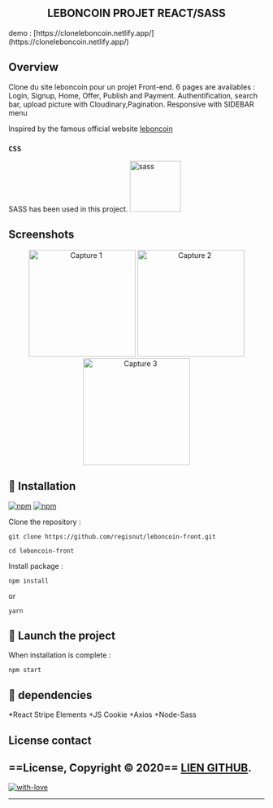 <h2 align="center">LEBONCOIN PROJET <strong>REACT/SASS</strong></h2>

<!-- <p align="center">
<img alt="gif" src="https://github.com/Regisnut/cloneleboncoin-front/blob/master/assets/Kapture.gif" width="1000">
</p> -->

<p>demo : [https://cloneleboncoin.netlify.app/](https://cloneleboncoin.netlify.app/) </p>

## Overview

Clone du site leboncoin pour un projet Front-end.
6 pages are availables : Login, Signup, Home, Offer, Publish and Payment.
Authentification, search bar, upload picture with Cloudinary,Pagination.
Responsive with SIDEBAR menu

Inspired by the famous official website [leboncoin](https://www.leboncoin.fr)


### `CSS`
SASS has been used in this project.
<img
		width="100"
		alt="sass"
		src="https://github.com/Regisnut/cloneleboncoin-front/blob/master/assets/sass.png">

## Screenshots
<p align="center">
<img
		width="210"
		alt="Capture 1"
		src="https://github.com/Regisnut/cloneleboncoin-front/blob/master/assets/capture1.png">
<img
		width="210"
		alt="Capture 2"
		src="https://github.com/Regisnut/cloneleboncoin-front/blob/master/assets/capture2.png">
<img
		width="210"
		alt="Capture 3"
		src="https://github.com/Regisnut/cloneleboncoin-front/blob/master/assets/capture3.png">
</p>

## 🌱 Installation
[![npm](https://img.shields.io/npm/v/styled-media-query.svg)]()
[![npm](https://img.shields.io/npm/l/styled-media-query.svg)]()

Clone the repository :

```
git clone https://github.com/regisnut/leboncoin-front.git 

cd leboncoin-front
```

Install package :

```
npm install
```
or
```
yarn
```

## 🍃 Launch the project
When installation is complete :

```
npm start
```

## 🌼 dependencies

>> 
*React Stripe Elements
+JS Cookie
+Axios
+Node-Sass

## License contact

==License, Copyright © 2020==
[LIEN GITHUB](https://github.com/regisnut).
---

[![with-love](https://img.shields.io/badge/made%20with-%F0%9F%92%8C-red.svg)](https://github.com/regisnut/leboncoin-front)

---